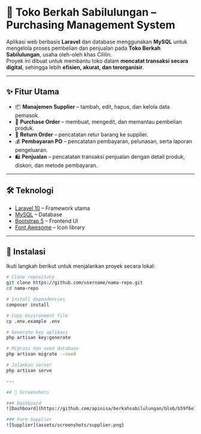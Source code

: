 # 🛒 Toko Berkah Sabilulungan – Purchasing Management System

Aplikasi web berbasis **Laravel** dan database menggunakan **MySQL** untuk mengelola proses pembelian dan penjualan pada **Toko Berkah Sabilulungan**, usaha oleh-oleh khas Cililin.  
Proyek ini dibuat untuk membantu toko dalam **mencatat transaksi secara digital**, sehingga lebih **efisien, akurat, dan terorganisir**.

---

## ✨ Fitur Utama
- 📦 **Manajemen Supplier** – tambah, edit, hapus, dan kelola data pemasok.
- 📝 **Purchase Order** – membuat, mengedit, dan memantau pembelian produk.
- 🔄 **Return Order** – pencatatan retur barang ke supplier.
- 💰 **Pembayaran PO** – pencatatan pembayaran, pelunasan, serta laporan pengeluaran.
- 🛍️ **Penjualan** – pencatatan transaksi penjualan dengan detail produk, diskon, dan metode pembayaran.

---

## 🛠️ Teknologi
- [Laravel 10](https://laravel.com/) – Framework utama
- [MySQL](https://www.mysql.com/) – Database
- [Bootstrap 5](https://getbootstrap.com/) – Frontend UI
- [Font Awesome](https://fontawesome.com/) – Icon library

---

## 🚀 Instalasi
Ikuti langkah berikut untuk menjalankan proyek secara lokal:

```bash
# Clone repository
git clone https://github.com/username/nama-repo.git
cd nama-repo

# Install dependencies
composer install

# Copy environment file
cp .env.example .env

# Generate key aplikasi
php artisan key:generate

# Migrasi dan seed database
php artisan migrate --seed

# Jalankan server
php artisan serve

---

## 📸 Screenshots

### Dashboard
![Dashboard](https://github.com/apinisa/berkahsabilulungan/blob/b59f6e7280ad7d6370bf813c36ff1e515d53bc51/dashboard.png)

### Form Supplier
![Supplier](assets/screenshots/supplier.png)
